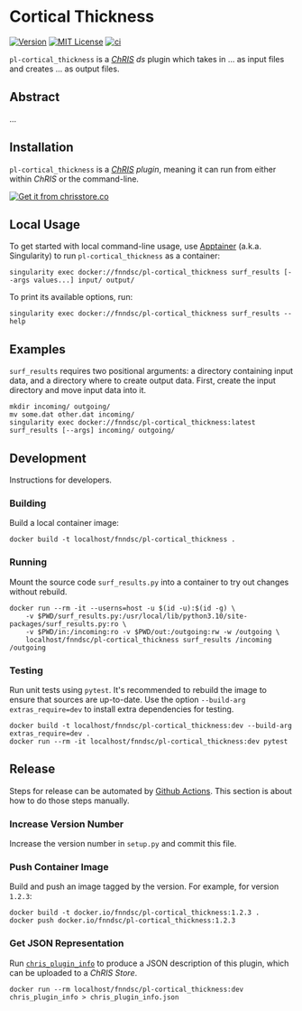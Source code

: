 # Cortical Thickness

[![Version](https://img.shields.io/docker/v/fnndsc/pl-cortical_thickness?sort=semver)](https://hub.docker.com/r/fnndsc/pl-cortical_thickness)
[![MIT License](https://img.shields.io/github/license/fnndsc/pl-cortical_thickness)](https://github.com/FNNDSC/pl-cortical_thickness/blob/main/LICENSE)
[![ci](https://github.com/FNNDSC/pl-cortical_thickness/actions/workflows/ci.yml/badge.svg)](https://github.com/FNNDSC/pl-cortical_thickness/actions/workflows/ci.yml)

`pl-cortical_thickness` is a [_ChRIS_](https://chrisproject.org/)
_ds_ plugin which takes in ...  as input files and
creates ... as output files.

## Abstract

...

## Installation

`pl-cortical_thickness` is a _[ChRIS](https://chrisproject.org/) plugin_, meaning it can
run from either within _ChRIS_ or the command-line.

[![Get it from chrisstore.co](https://ipfs.babymri.org/ipfs/QmaQM9dUAYFjLVn3PpNTrpbKVavvSTxNLE5BocRCW1UoXG/light.png)](https://chrisstore.co/plugin/pl-cortical_thickness)

## Local Usage

To get started with local command-line usage, use [Apptainer](https://apptainer.org/)
(a.k.a. Singularity) to run `pl-cortical_thickness` as a container:

```shell
singularity exec docker://fnndsc/pl-cortical_thickness surf_results [--args values...] input/ output/
```

To print its available options, run:

```shell
singularity exec docker://fnndsc/pl-cortical_thickness surf_results --help
```

## Examples

`surf_results` requires two positional arguments: a directory containing
input data, and a directory where to create output data.
First, create the input directory and move input data into it.

```shell
mkdir incoming/ outgoing/
mv some.dat other.dat incoming/
singularity exec docker://fnndsc/pl-cortical_thickness:latest surf_results [--args] incoming/ outgoing/
```

## Development

Instructions for developers.

### Building

Build a local container image:

```shell
docker build -t localhost/fnndsc/pl-cortical_thickness .
```

### Running

Mount the source code `surf_results.py` into a container to try out changes without rebuild.

```shell
docker run --rm -it --userns=host -u $(id -u):$(id -g) \
    -v $PWD/surf_results.py:/usr/local/lib/python3.10/site-packages/surf_results.py:ro \
    -v $PWD/in:/incoming:ro -v $PWD/out:/outgoing:rw -w /outgoing \
    localhost/fnndsc/pl-cortical_thickness surf_results /incoming /outgoing
```

### Testing

Run unit tests using `pytest`.
It's recommended to rebuild the image to ensure that sources are up-to-date.
Use the option `--build-arg extras_require=dev` to install extra dependencies for testing.

```shell
docker build -t localhost/fnndsc/pl-cortical_thickness:dev --build-arg extras_require=dev .
docker run --rm -it localhost/fnndsc/pl-cortical_thickness:dev pytest
```

## Release

Steps for release can be automated by [Github Actions](.github/workflows/ci.yml).
This section is about how to do those steps manually.

### Increase Version Number

Increase the version number in `setup.py` and commit this file.

### Push Container Image

Build and push an image tagged by the version. For example, for version `1.2.3`:

```
docker build -t docker.io/fnndsc/pl-cortical_thickness:1.2.3 .
docker push docker.io/fnndsc/pl-cortical_thickness:1.2.3
```

### Get JSON Representation

Run [`chris_plugin_info`](https://github.com/FNNDSC/chris_plugin#usage)
to produce a JSON description of this plugin, which can be uploaded to a _ChRIS Store_.

```shell
docker run --rm localhost/fnndsc/pl-cortical_thickness:dev chris_plugin_info > chris_plugin_info.json
```

